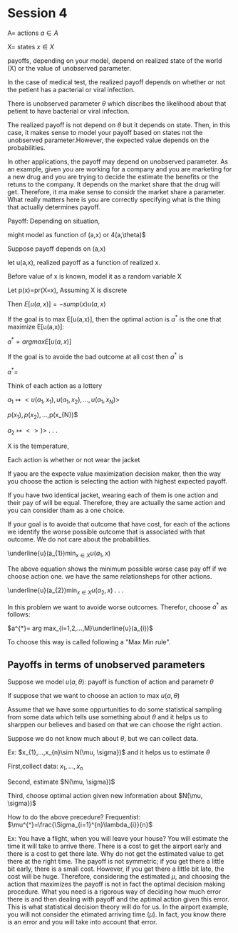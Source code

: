 # Session 4

A= actions    $a \in A$

X= states  $x \in X$



payoffs, depending on your model, depend on realized state of the world (X) or the value of unobserved parameter.
 
In the case of medical test, the realized payoff depends on whether or not the petient has a pacterial or viral infection. 

There is unobserved parameter $\theta$ which discribes the likelihood about that petient to have bacterial or viral infection.

The realized payoff is not depend on $\theta$ but it depends on state. Then, in this case, it makes sense to model your payoff based on states not the unobserved parameter.However, the expected value depends on the probabilities. 

In other applications, the payoff may depend on unobserved parameter. As an example, given you are working for a company and you are marketing for a new drug and you are trying to decide the estimate the benefits or the retuns to the company.
It depends on the market share that the drug will get. Therefore, it ma make sense to considr the market share a parameter.
What really matters here is you are correctly specifying what is the thing that actually determines payoff.

Payoff: Depending on situation,

might model as function of (a,x) or 4(a,\theta)$

Suppose payoff depends on (a,x)

let u(a,x), realized payoff as a function of realized x.

Before value of x is known, model it as a random variable X

Let p(x)=pr(X=x), Assuming X is discrete

Then $E[u(a,x)]=-sum p(x)u(a,x)$

If the goal is to max E[u(a,x)], then the optimal action is $a^{*}$ is the one that maximize E[u(a,x)]:

$a^{*}=arg max E[u(a,x)]$ 

If the goal is to avoide the bad outcome at all cost then $a^{*}$ is

$a^{*}=$

Think of each action as a lottery 

$a_{1} \longmapsto <u(a_{1},x_{1}),u(a_{1},x_{2}),...,u(a_{1},x_{N})>$

$p(x_{1}),p(x_{2}),...,$p(x_{N})$

$a_{2} \longmapsto <>)>$
.
.
.

X is the temperature, 

Each action is whether or not wear the jacket

If yaou are the expecte value maximization decision maker, then the way you choose the action is selecting the action with highest expected payoff.

If you have two identical jacket, wearing each of them is one action and their pay of will be equal. Therefore, they are actually the same action and you can consider tham as a one choice.

 If your goal is to avoide that outcome that have cost, for each of the actions we identify the worse possible outcome that is associated with that outcome. We do not care about the probabilities. 
 
 \underline{u}(a_{1})$\min_{x\in X} u(a_{1},x)$ 
 
The above equation shows the minimum possible worse case pay off if we choose action one. we have the same relationsheps for other actions.

\underline{u}(a_{2})$\min_{x\in X} u(a_{2},x)$ 
.
.
.

In this problem we want to avoide worse outcomes. Therefor, choose $a^{*}$ as follows:

$a^{*}= arg max_{i=1,2,...,M}\underline{u}(a_{i})$

To choose this way is called following a "Max Min rule".


## Payoffs in terms of unobserved parameters

Suppose we model $u(a,\theta)$: payoff is function of action and parametr $\theta$

If suppose that we want to choose an action to max $u(a,\theta)$

Assume that we have some oppurtunities to do some statistical sampling from some data which tells use something about $\theta$ and it helps us to sharppen our believes and based on that we can choose the right action.

Suppose we do not know much about $\theta$, but we can collect data. 

Ex: $x_{1},...,x_{n}\sim N(\mu,  \sigma})$ and it helps us to estimate $\theta$


First,collect data: $x_{1},...,x_{n}$

Second, estimate $N(\mu,  \sigma})$

Third, choose optimal action given new information about $N(\mu,  \sigma})$

How to do the above precedure? 
Frequentist: $\mu^{^}=\frac{\Sigma_{i=1}^{n}\lambda_{i}}{n}$

Ex: You have a flight, when you will leave your house? You will estimate the time it will take to arrive there. There is a cost to get the airport early and there is a cost to get there late. Why do not get the estimated value to get there at the right time. The payoff is not symmetric; if you get there a little bit early, there is a small cost. However, if you get there a little bit late, the cost will be huge. Therefore, considering the estimated $\mu$, and choosing the action that maximizes the payoff is not in fact the optimal decision making procedure. What you need is a rigorous way of deciding how much error there is and then dealing with payoff and the aptimal action given this error. This is what statistical decision theory will do for us. In the airport example, you will not consider the etimated arriving time ($\mu$). In fact, you know there is an error and you will take into account that error.







